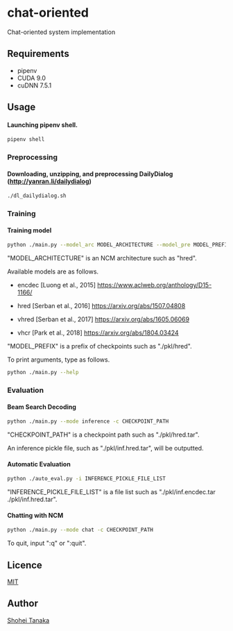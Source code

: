 # chat-oriented
Chat-oriented system implementation

## Requirements
- pipenv
- CUDA 9.0
- cuDNN 7.5.1

## Usage

#### Launching pipenv shell.

```sh
pipenv shell
```

### Preprocessing

#### Downloading, unzipping, and preprocessing DailyDialog (http://yanran.li/dailydialog)

```sh
./dl_dailydialog.sh
```

### Training

#### Training model

```sh
python ./main.py --model_arc MODEL_ARCHITECTURE --model_pre MODEL_PREFIX
```

"MODEL_ARCHITECTURE" is an NCM architecture such as "hred".

Available models are as follows.

- encdec [Luong et al., 2015]
https://www.aclweb.org/anthology/D15-1166/

- hred [Serban et al., 2016]
https://arxiv.org/abs/1507.04808

- vhred [Serban et al., 2017]
https://arxiv.org/abs/1605.06069

- vhcr [Park et al., 2018]
https://arxiv.org/abs/1804.03424

"MODEL_PREFIX" is a prefix of checkpoints such as "./pkl/hred".

To print arguments, type as follows.

```sh
python ./main.py --help
```

### Evaluation

#### Beam Search Decoding

```sh
python ./main.py --mode inference -c CHECKPOINT_PATH
```

"CHECKPOINT_PATH" is a checkpoint path such as "./pkl/hred.tar".

An inference pickle file, such as "./pkl/inf.hred.tar", will be outputted.

#### Automatic Evaluation

```sh
python ./auto_eval.py -i INFERENCE_PICKLE_FILE_LIST
```

"INFERENCE_PICKLE_FILE_LIST" is a file list such as "./pkl/inf.encdec.tar ./pkl/inf.hred.tar".

#### Chatting with NCM

```sh
python ./main.py --mode chat -c CHECKPOINT_PATH
```

To quit, input ":q" or ":quit".

## Licence

[MIT](https://github.com/tcnksm/tool/blob/master/LICENCE)

## Author

[Shohei Tanaka](https://github.com/Tanasho0928)
